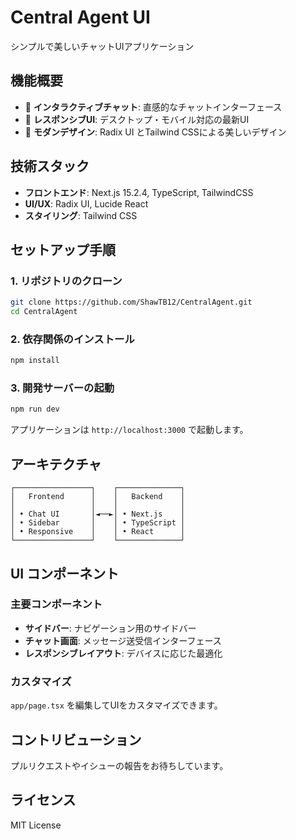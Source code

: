 # Central Agent UI

シンプルで美しいチャットUIアプリケーション

## 機能概要

- 💬 **インタラクティブチャット**: 直感的なチャットインターフェース
- 📱 **レスポンシブUI**: デスクトップ・モバイル対応の最新UI
- 🎨 **モダンデザイン**: Radix UI とTailwind CSSによる美しいデザイン

## 技術スタック

- **フロントエンド**: Next.js 15.2.4, TypeScript, TailwindCSS
- **UI/UX**: Radix UI, Lucide React
- **スタイリング**: Tailwind CSS

## セットアップ手順

### 1. リポジトリのクローン

```bash
git clone https://github.com/ShawTB12/CentralAgent.git
cd CentralAgent
```

### 2. 依存関係のインストール

```bash
npm install
```

### 3. 開発サーバーの起動

```bash
npm run dev
```

アプリケーションは `http://localhost:3000` で起動します。

## アーキテクチャ

```
┌─────────────────┐    ┌──────────────┐
│   Frontend      │    │   Backend    │
│                 │    │              │
│ • Chat UI       │◄──►│ • Next.js    │
│ • Sidebar       │    │ • TypeScript │
│ • Responsive    │    │ • React      │
└─────────────────┘    └──────────────┘
```

## UI コンポーネント

### 主要コンポーネント

- **サイドバー**: ナビゲーション用のサイドバー
- **チャット画面**: メッセージ送受信インターフェース
- **レスポンシブレイアウト**: デバイスに応じた最適化

### カスタマイズ

`app/page.tsx` を編集してUIをカスタマイズできます。

## コントリビューション

プルリクエストやイシューの報告をお待ちしています。

## ライセンス

MIT License 